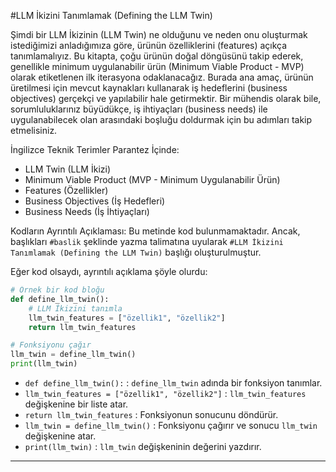 #LLM İkizini Tanımlamak (Defining the LLM Twin)

Şimdi bir LLM İkizinin (LLM Twin) ne olduğunu ve neden onu oluşturmak istediğimizi anladığımıza göre, ürünün özelliklerini (features) açıkça tanımlamalıyız. Bu kitapta, çoğu ürünün doğal döngüsünü takip ederek, genellikle minimum uygulanabilir ürün (Minimum Viable Product - MVP) olarak etiketlenen ilk iterasyona odaklanacağız. Burada ana amaç, ürünün üretilmesi için mevcut kaynakları kullanarak iş hedeflerini (business objectives) gerçekçi ve yapılabilir hale getirmektir. Bir mühendis olarak bile, sorumluluklarınız büyüdükçe, iş ihtiyaçları (business needs) ile uygulanabilecek olan arasındaki boşluğu doldurmak için bu adımları takip etmelisiniz.

İngilizce Teknik Terimler Parantez İçinde:
- LLM Twin (LLM İkizi)
- Minimum Viable Product (MVP - Minimum Uygulanabilir Ürün)
- Features (Özellikler)
- Business Objectives (İş Hedefleri)
- Business Needs (İş İhtiyaçları)

Kodların Ayrıntılı Açıklaması:
Bu metinde kod bulunmamaktadır. Ancak, başlıkları `#baslik` şeklinde yazma talimatına uyularak `#LLM İkizini Tanımlamak (Defining the LLM Twin)` başlığı oluşturulmuştur.

Eğer kod olsaydı, ayrıntılı açıklama şöyle olurdu:
```python
# Örnek bir kod bloğu
def define_llm_twin():
    # LLM İkizini tanımla
    llm_twin_features = ["özellik1", "özellik2"]
    return llm_twin_features

# Fonksiyonu çağır
llm_twin = define_llm_twin()
print(llm_twin)
```
- `def define_llm_twin():` : `define_llm_twin` adında bir fonksiyon tanımlar.
- `llm_twin_features = ["özellik1", "özellik2"]` : `llm_twin_features` değişkenine bir liste atar.
- `return llm_twin_features` : Fonksiyonun sonucunu döndürür.
- `llm_twin = define_llm_twin()` : Fonksiyonu çağırır ve sonucu `llm_twin` değişkenine atar.
- `print(llm_twin)` : `llm_twin` değişkeninin değerini yazdırır.

---

